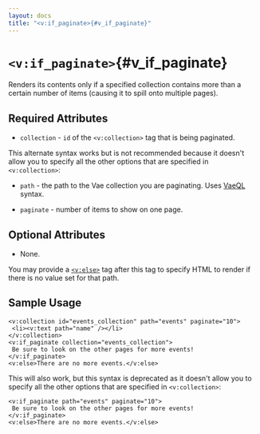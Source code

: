 ```yaml
---
layout: docs
title: "<v:if_paginate>{#v_if_paginate}"
---
```


# `<v:if_paginate>`{#v_if_paginate}

Renders its contents only if a specified collection contains more than a
certain number of items (causing it to spill onto multiple pages).

## Required Attributes

-   `collection` - `id` of the `<v:collection>` tag that is
    being paginated.

This alternate syntax works but is not recommended because it doesn't
allow you to specify all the other options that are specified in
`<v:collection>`:

-   `path` - the path to the Vae collection you are paginating. Uses
    [VaeQL](#vaeql) syntax.

-   `paginate` - number of items to show on one page.

## Optional Attributes

-   None.

You may provide a [`<v:else>`](#v_else) tag after this tag to specify
HTML to render if there is no value set for that path.

## Sample Usage

    <v:collection id="events_collection" path="events" paginate="10">
     <li><v:text path="name" /></li>
    </v:collection>
    <v:if_paginate collection="events_collection">
     Be sure to look on the other pages for more events!
    </v:if_paginate>
    <v:else>There are no more events.</v:else>

This will also work, but this syntax is deprecated as it doesn't allow
you to specify all the other options that are specified in
`<v:collection>`:

    <v:if_paginate path="events" paginate="10">
     Be sure to look on the other pages for more events!
    </v:if_paginate>
    <v:else>There are no more events.</v:else>
